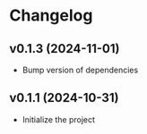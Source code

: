 # Changelog

## v0.1.3 (2024-11-01)

- Bump version of dependencies

## v0.1.1 (2024-10-31)

- Initialize the project
